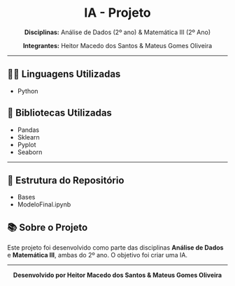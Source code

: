 <h1 align="center">IA - Projeto</h1>

<p align="center">
  <strong>Disciplinas:</strong> Análise de Dados (2º ano) & Matemática III (2º Ano)
</p>

<p align="center">
  <strong>Integrantes:</strong> Heitor Macedo dos Santos & Mateus Gomes Oliveira
</p>

<hr>

<h2>👨‍💻 Linguagens Utilizadas</h2>
<ul>
  <li>Python</li>
</ul>

<h2>📄 Bibliotecas Utilizadas</h2>
<ul>
  <li>Pandas</li>
  <li>Sklearn</li>
  <li>Pyplot</li>
  <li>Seaborn</li>
</ul>

<hr>

<h2>📂 Estrutura do Repositório</h2>
<ul>
  <li>Bases</li>
  <li>ModeloFinal.ipynb</li>
</ul>

<h2>📚 Sobre o Projeto</h2>
<p>
  Este projeto foi desenvolvido como parte das disciplinas <strong>Análise de Dados</strong> e <strong>Matemática III</strong>, 
  ambas do 2º ano. O objetivo foi criar uma IA.
</p>

<hr>

<p align="center">
  <strong>Desenvolvido por Heitor Macedo dos Santos & Mateus Gomes Oliveira</strong>
</p>
